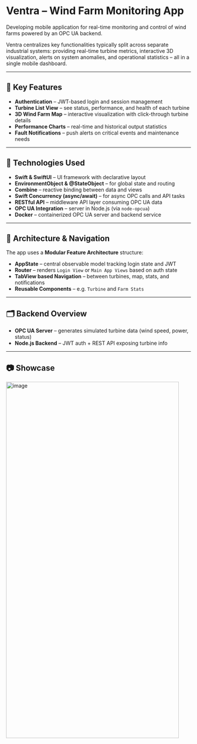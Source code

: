 # Ventra – Wind Farm Monitoring App

Developing mobile application for real-time monitoring and control of wind farms powered by an OPC UA backend.

Ventra centralizes key functionalities typically split across separate industrial systems: providing real-time turbine metrics, interactive 3D visualization, alerts on system anomalies, and operational statistics – all in a single mobile dashboard.

---

## 🔑 Key Features

- **Authentication** – JWT-based login and session management
- **Turbine List View** – see status, performance, and health of each turbine
- **3D Wind Farm Map** – interactive visualization with click-through turbine details
- **Performance Charts** – real-time and historical output statistics
- **Fault Notifications** – push alerts on critical events and maintenance needs

---

## 🚀 Technologies Used

- **Swift & SwiftUI** – UI framework with declarative layout
- **EnvironmentObject & @StateObject** – for global state and routing
- **Combine** – reactive binding between data and views
- **Swift Concurrency (async/await)** – for async OPC calls and API tasks
- **RESTful API** – middleware API layer consuming OPC UA data
- **OPC UA Integration** – server in Node.js (via `node-opcua`)
- **Docker** – containerized OPC UA server and backend service

---

## 🔧 Architecture & Navigation

The app uses a **Modular Feature Architecture** structure:

- **AppState** – central observable model tracking login state and JWT
- **Router** – renders `Login View` or `Main App Views` based on auth state
- **TabView based Navigation** – between turbines, map, stats, and notifications
- **Reusable Components** – e.g. `Turbine` and `Farm Stats`

---

## 🗂️ Backend Overview

- **OPC UA Server** – generates simulated turbine data (wind speed, power, status)
- **Node.js Backend** – JWT auth + REST API exposing turbine info

---

## 📷 Showcase

<img width="471" height="971" alt="image" src="https://github.com/user-attachments/assets/3c303d19-27e6-4869-ab62-2d72867fb722" />

